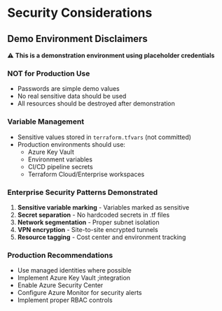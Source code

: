# Security Considerations

## Demo Environment Disclaimers
⚠️ **This is a demonstration environment using placeholder credentials**

### NOT for Production Use
- Passwords are simple demo values
- No real sensitive data should be used
- All resources should be destroyed after demonstration

### Variable Management
- Sensitive values stored in `terraform.tfvars` (not committed)
- Production environments should use:
  - Azure Key Vault
  - Environment variables
  - CI/CD pipeline secrets
  - Terraform Cloud/Enterprise workspaces

### Enterprise Security Patterns Demonstrated
1. **Sensitive variable marking** - Variables marked as sensitive
2. **Secret separation** - No hardcoded secrets in .tf files
3. **Network segmentation** - Proper subnet isolation
4. **VPN encryption** - Site-to-site encrypted tunnels
5. **Resource tagging** - Cost center and environment tracking

### Production Recommendations
- Use managed identities where possible
- Implement Azure Key Vault ;integration
- Enable Azure Security Center
- Configure Azure Monitor for security alerts
- Implement proper RBAC controls
